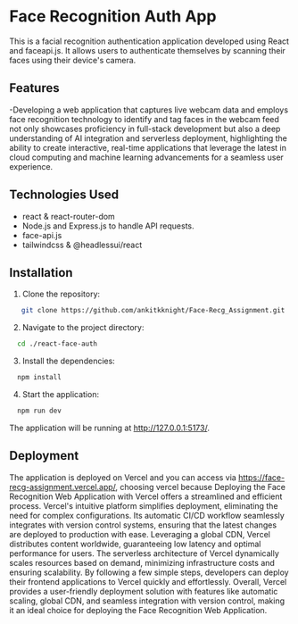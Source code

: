# Face Recognition Auth App

This is a facial recognition authentication application developed using React and faceapi.js. It allows users to authenticate themselves by scanning their faces using their device's camera.

## Features

-Developing a web application that captures live webcam data and employs face recognition
technology to identify and tag faces in the webcam feed not only showcases proficiency in
full-stack development but also a deep understanding of AI integration and serverless
deployment, highlighting the ability to create interactive, real-time applications that leverage the
latest in cloud computing and machine learning advancements for a seamless user experience.

## Technologies Used

- react & react-router-dom
- Node.js and Express.js to handle API requests.
- face-api.js
- tailwindcss & @headlessui/react

## Installation

1. Clone the repository:

```bash
   git clone https://github.com/ankitkknight/Face-Recg_Assignment.git
```

2. Navigate to the project directory:

```bash
  cd ./react-face-auth
```

3. Install the dependencies:

```bash
  npm install
```

4. Start the application:

```bash
  npm run dev
```

The application will be running at http://127.0.0.1:5173/.


## Deployment
The application is deployed on Vercel and you can access via https://face-recg-assignment.vercel.app/, choosing vercel because Deploying the Face Recognition Web Application with Vercel offers a streamlined and efficient process. Vercel's intuitive platform simplifies deployment, eliminating the need for complex configurations. Its automatic CI/CD workflow seamlessly integrates with version control systems, ensuring that the latest changes are deployed to production with ease. Leveraging a global CDN, Vercel distributes content worldwide, guaranteeing low latency and optimal performance for users. The serverless architecture of Vercel dynamically scales resources based on demand, minimizing infrastructure costs and ensuring scalability. By following a few simple steps, developers can deploy their frontend applications to Vercel quickly and effortlessly. Overall, Vercel provides a user-friendly deployment solution with features like automatic scaling, global CDN, and seamless integration with version control, making it an ideal choice for deploying the Face Recognition Web Application.
